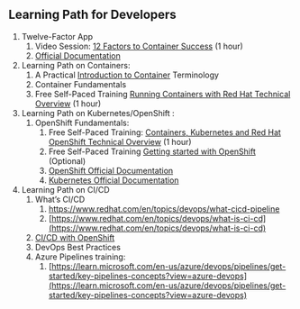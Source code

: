 ## Learning Path for Developers

1. Twelve-Factor App
   1. Video Session: [12 Factors to Container Success](https://developers.redhat.com/blog/2017/06/22/12-factors-to-cloud-success) (1 hour)
   2. [Official Documentation](https://12factor.net/)
2. Learning Path on Containers:
   1. A Practical [Introduction to Container](https://developers.redhat.com/blog/2018/02/22/container-terminology-practical-introduction#) Terminology
   2. Container Fundamentals
   3. Free Self-Paced Training [Running Containers with Red Hat Technical Overview](https://www.redhat.com/en/services/training/rh065-running-containers-red-hat-technical-overview) (1 hour)
3. Learning Path on Kubernetes/OpenShift :
   1. OpenShift Fundamentals:
      1. Free Self-Paced Training: [Containers, Kubernetes and Red Hat OpenShift Technical Overview](https://www.redhat.com/en/services/training/do080-deploying-containerized-applications-technical-overview) (1 hour)
      2. Free Self-Paced Training [Getting started with OpenShift](https://developers.redhat.com/learn/openshift/develop-on-openshift) (Optional)
      3. [OpenShift Official Documentation](https://docs.openshift.com/container-platform/4.10/web_console/web-console-overview.html)
      4. [Kubernetes Official Documentation](https://kubernetes.io/docs/concepts/overview/)
4. Learning Path on CI/CD
   1. What’s CI/CD
      1. <https://www.redhat.com/en/topics/devops/what-cicd-pipeline>
      2. [https://www.redhat.com/en/topics/devops/what-is-ci-cd](https://www.redhat.com/en/topics/devops/what-is-ci-cd)
   2. [CI/CD with OpenShift](https://www.redhat.com/en/about/videos/learn-cloud-native-series-cicd-with-openshift)
   3. DevOps Best Practices
   4. Azure Pipelines training:
      1. [https://learn.microsoft.com/en-us/azure/devops/pipelines/get-started/key-pipelines-concepts?view=azure-devops](https://learn.microsoft.com/en-us/azure/devops/pipelines/get-started/key-pipelines-concepts?view=azure-devops)
